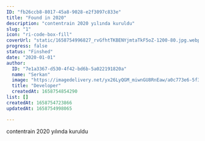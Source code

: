 ```yaml
---
ID: "fb26ccb8-8017-45a8-9028-e2f3097c833e"
title: "Found in 2020"
description: "contentrain 2020 yılında kuruldu"
slug: "1"
icon: "ri-code-box-fill"
coverUrl: "static/1658754996827_rvGfhtTKBENYjmtaTkF5oZ-1200-80.jpg.webp"
progress: false
status: "Finshed"
date: "2020-01-01"
author:
  ID: "7e1a3367-d530-4f42-bd6b-5a022191820a"
  name: "Serkan"
  image: "https://imagedelivery.net/yx26LyQGM_miwnGU8RnEaw/a0c773e6-5f3f-42e6-cc17-814a7cca6a00/public"
  title: "Developer"
  createdAt: 1658754854290
list: []
createdAt: 1658754723866
updatedAt: 1658754998065

---
```

contentrain 2020 yılında kuruldu